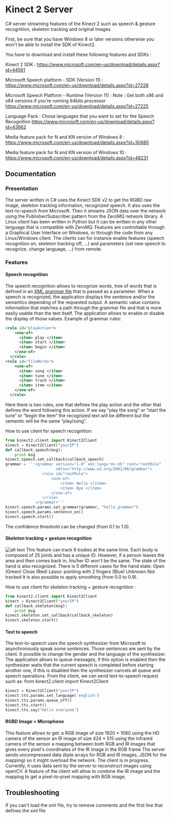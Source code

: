 # Kinect 2 Server
C# server streaming features of the Kinect 2 such as speech &amp; gesture recognition, skeleton tracking and original images

First, be sure that you have Windows 8 or later versions otherwise you won't be able to install the SDK of Kinect2.

You have to download and install these following features and SDKs :

Kinect 2 SDK :
https://www.microsoft.com/en-us/download/details.aspx?id=44561

Microsoft Speech platform - SDK (Version 11) :
https://www.microsoft.com/en-us/download/details.aspx?id=27226

Microsoft Speech Platform - Runtime (Version 11) :
Note : Get both x86 and x64 versions if you're running 64bits processor
https://www.microsoft.com/en-us/download/details.aspx?id=27225

Language Pack :
Chose languages that you want to set for the Speech Recognition
https://www.microsoft.com/en-us/download/details.aspx?id=43662

Media feature pack for N and KN version of Windows 8 :
https://www.microsoft.com/en-us/download/details.aspx?id=30685

Media feature pack for N and KN version of Windows 10 :
https://www.microsoft.com/en-us/download/details.aspx?id=48231

## Documentation

### Presentation
The server written in C# uses the Kinect SDK v2 to get the RGBD raw image, skeleton tracking information, recognized speech. It also uses the text-to-speech from Microsoft.
Then it streams JSON data over the network using the Publisher/Subscriber pattern from the ZeroMQ network library.
A Linux client has been written in Python but it can be written in any other language that is compatible with ZeroMQ. Features are controllable through a Graphical User Interface on Windows, or through the code from any Linux/Windows client. The clients can for instance enable features (speech recognition on, skeleton tracking off, …) and parameters (set new speech to recognize, change language, …) from remote.

### Features
#### Speech recognition
The speech recognition allows to recognize words, tree of words that is defined in an [XML grammar file](https://msdn.microsoft.com/en-us/library/office/hh361594%28v=office.14%29.aspx) that is passed as a parameter. When a speech is recognized, the application displays the sentence and/or the semantics depending of the requested output. A semantic value contains information that matches a path through the grammar file and that is more easily usable than the text itself. The application allows to enable or disable the display of those values.
Example of grammar rules:
```XML
<rule id="playAction">
    <one-of>
      <item> play </item>
      <item> start </item>
      <item> begin </item>
    </one-of>
  </rule>
<rule id="fileWords">
    <one-of>
      <item> song </item>
      <item> tune </item>
      <item> track </item>
      <item> item </item>
    </one-of>
  </rule>
```
Here there is two rules, one that defines the play action and the other that defines the word following this action. If we say “play the song” or “start the tune” or “begin the item” the recognized text will be different but the semantic will be the same “play/song”.

How to use client for speech recognition:
```Python
from kinect2.client import Kinect2Client
kinect = Kinect2Client("yourIP")
def callback_speech(msg):
    print msg
kinect.speech.set_callback(callback_speech)
grammar = '''<grammar version="1.0" xml:lang="en-US" root="rootRule"
                      xmlns="http://www.w3.org/2001/06/grammar">
                <rule id="rootRule">
                    <one-of>
                        <item> Hello </item>
                        <item> Bye </item>
                    </one-of>
                </rule>
             </grammar>'''
kinect.speech.params.set_grammar(grammar, "hello_grammar")
kinect.speech.params.sentence_on()
kinect.speech.start()
```
The confidence threshold can be changed (from 0.1 to 1.0).

#### Skeleton tracking + gesture recognition
![alt text](https://github.com/baxter-flowers/kinect_2_server/misc/sr_ss.png)
This feature can track 6 bodies at the same time. Each body is composed of 25 joints and has a unique ID. However, if a person leaves the area and then comes back in, his/her ID won't be the same. The state of the hand is also recognized. There is 5 different cases for the hand state:
Open (Green)
Close (Red)
Lasso: pointing with 2 fingers (Blue)
Unknown
Not tracked
It is also possible to apply smoothing (from 0.0 to 0.9).

How to use client for skeleton tracking + gesture recognition	:
```Python
from kinect2.client import Kinect2Client
kinect = Kinect2Client("yourIP")
def callback_skeleton(msg):
    print msg
kinect.skeleton.set_callback(callback_skeleton)
kinect.skeleton.start()
```

#### Text to speech
The text-to-speech uses the speech synthesizer from Microsoft to asynchronously speak some sentences.
Those sentences are sent by the client. It possible to change the gender and the language of the synthesizer. The application allows to queue messages, if this option is enabled then the synthesizer waits that the current speech is completed before starting another one, if this is disabled then the synthesizer cancels all queue and speech operations.
From the client, we can send text-to-speech request such as:
from kinect2.client import Kinect2Client
```Python
kinect = Kinect2Client("yourIP")
kinect.tts.params.set_language('english')
kinect.tts.params.queue_off()
kinect.tts.start()
kinect.tts.say("Hello everyone")
```

#### RGBD Image + Microphone
This feature allows to get:
a RGB image of size 1920 * 1080 using the HD camera of the sensor
an IR image of size 424 * 515 using the infrared camera of the sensor
a mapping between both RGB and IR images that gives every pixel's coordinates of the IR image in the RGB frame
The server sends uncompressed data (byte arrays for RGB and IR images, JSON for the mapping) so it might overload the network.
The client is in progress. Currently, it uses data sent by the server to reconstruct images using openCV.
A feature of the client will allow to combine the IR image and the mapping to get a pixel-to-pixel mapping with RGB image.

## Troubleshooting
If you can't load the xml file, try to remove comments and the first line that defines the xml file
